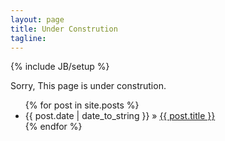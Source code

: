 ```yaml
---
layout: page
title: Under Constrution
tagline: 
---
```

{% include JB/setup %}

Sorry, This page is under constrution.

<ul class="posts">
  {% for post in site.posts %}
    <li><span>{{ post.date | date_to_string }}</span> &raquo; <a href="{{ BASE_PATH }}{{ post.url }}">{{ post.title }}</a></li>
  {% endfor %}
</ul>

